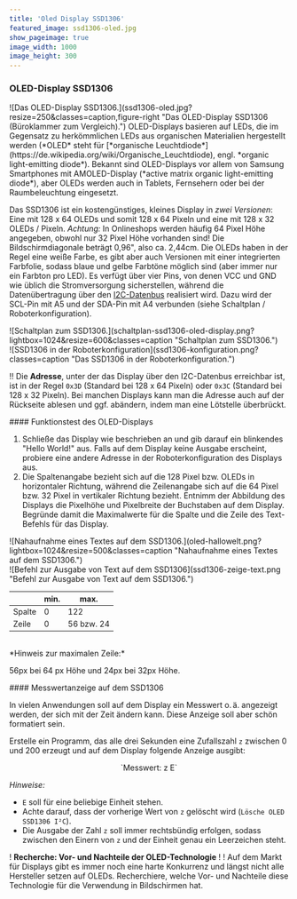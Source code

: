 ```yaml
---
title: 'Oled Display SSD1306'
featured_image: ssd1306-oled.jpg
show_pageimage: true
image_width: 1000
image_height: 300
---
```


### OLED-Display SSD1306

<div markdown="1" class="clearfix">
![Das OLED-Display SSD1306.](ssd1306-oled.jpg?resize=250&classes=caption,figure-right "Das OLED-Display SSD1306 (Büroklammer zum Vergleich).")
OLED-Displays basieren auf LEDs, die im Gegensatz zu herkömmlichen LEDs aus organischen Materialien hergestellt werden (*OLED* steht für [*organische Leuchtdiode*](https://de.wikipedia.org/wiki/Organische_Leuchtdiode), engl. *organic light-emitting diode*). Bekannt sind OLED-Displays vor allem von Samsung Smartphones mit AMOLED-Display (*active matrix organic light-emitting diode*), aber OLEDs werden auch in Tablets, Fernsehern oder bei der Raumbeleuchtung eingesetzt.

Das SSD1306 ist ein kostengünstiges, kleines Display in *zwei Versionen*: Eine mit 128 x 64 OLEDs und somit 128 x 64 Pixeln und eine mit 128 x 32 OLEDs / Pixeln. *Achtung:* In Onlineshops werden häufig 64 Pixel Höhe angegeben, obwohl nur 32 Pixel Höhe vorhanden sind! Die Bildschirmdiagonale beträgt 0,96", also ca. 2,44cm. Die OLEDs haben in der Regel eine weiße Farbe, es gibt aber auch Versionen mit einer integrierten Farbfolie, sodass blaue und gelbe Farbtöne möglich sind (aber immer nur ein Farbton pro LED). Es verfügt über vier Pins, von denen VCC und GND wie üblich die Stromversorgung sicherstellen, während die Datenübertragung über den [I2C-Datenbus](#i2c-oder-iic-inter-integrated...) realisiert wird. Dazu wird der SCL-Pin mit A5 und der SDA-Pin mit A4 verbunden (siehe Schaltplan / Roboterkonfiguration).
</div>

<div class="flex-box">
<div markdown="1" class="flexible">![Schaltplan zum SSD1306.](schaltplan-ssd1306-oled-display.png?lightbox=1024&resize=600&classes=caption "Schaltplan zum SSD1306.")</div>
<div markdown="1" class="flexible">![SSD1306 in der Roboterkonfiguration](ssd1306-konfiguration.png?classes=caption "Das SSD1306 in der Roboterkonfiguration.")</div>
</div>

!! Die **Adresse**, unter der das Display über den I2C-Datenbus erreichbar ist, ist in der Regel `0x3D` (Standard bei 128 x 64 Pixeln) oder `0x3C` (Standard bei 128 x 32 Pixeln). Bei manchen Displays kann man die Adresse auch auf der Rückseite ablesen und ggf. abändern, indem man eine Lötstelle überbrückt.

<div markdown="1" class="aufgabe">
#### Funktionstest des OLED-Displays

1. Schließe das Display wie beschrieben an und gib darauf ein blinkendes "Hello World!" aus. Falls auf dem Display keine Ausgabe erscheint, probiere eine andere Adresse in der Roboterkonfiguration des Displays aus.
2. Die Spaltenangabe bezieht sich auf die 128 Pixel bzw. OLEDs in horizontaler Richtung, während die Zeilenangabe sich auf die 64 Pixel bzw. 32 Pixel in vertikaler Richtung bezieht.
Entnimm der Abbildung des Displays die Pixelhöhe und Pixelbreite der Buchstaben auf dem Display. Begründe damit die Maximalwerte für die Spalte und die Zeile des Text-Befehls für das Display.

<div class="flex-box">
<div markdown="1" class="flexible">![Nahaufnahme eines Textes auf dem SSD1306.](oled-hallowelt.png?lightbox=1024&resize=500&classes=caption "Nahaufnahme eines Textes auf dem SSD1306.")</div>
<div markdown="1" class="flexible">
![Befehl zur Ausgabe von Text auf dem SSD1306](ssd1306-zeige-text.png "Befehl zur Ausgabe von Text auf dem SSD1306.")

|  | min. | max. |
|--|----------|-------|
| Spalte | 0 | 122 |
| Zeile | 0 | 56 bzw. 24 |

<br>
*Hinweis zur maximalen Zeile:*

56px bei 64 px Höhe und 24px bei 32px Höhe.
</div>
</div>
</div>

<div markdown="1" class="aufgabe">
#### Messwertanzeige auf dem SSD1306

In vielen Anwendungen soll auf dem Display ein Messwert o. ä. angezeigt werden, der sich mit der Zeit ändern kann. Diese Anzeige soll aber schön formatiert sein.

Erstelle ein Programm, das alle drei Sekunden eine Zufallszahl `z` zwischen 0 und 200 erzeugt und auf dem Display folgende Anzeige ausgibt:

<center markdown="1">`Messwert: z E`</center>

*Hinweise:*
  - `E` soll für eine beliebige Einheit stehen.
  - Achte darauf, dass der vorherige Wert von `z` gelöscht wird (`Lösche OLED SSD1306 I²C`).
  - Die Ausgabe der Zahl `z` soll immer rechtsbündig erfolgen, sodass zwischen den Einern von `z` und der Einheit genau ein Leerzeichen steht.
</div>

! **Recherche: Vor- und Nachteile der OLED-Technologie**
!
! Auf dem Markt für Displays gibt es immer noch eine harte Konkurrenz und längst nicht alle Hersteller setzen auf OLEDs. Recherchiere, welche Vor- und Nachteile diese Technologie für die Verwendung in Bildschirmen hat.
